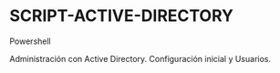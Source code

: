 # SCRIPT-ACTIVE-DIRECTORY

Powershell

Administración con Active Directory. Configuración inicial y Usuarios.
